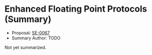 # Enhanced Floating Point Protocols (Summary)

* Proposal: [SE-0067](https://github.com/apple/swift-evolution/blob/main/proposals/0067-floating-point-protocols.md)
* Summary Author: TODO

Not yet summarized.
